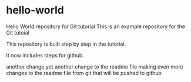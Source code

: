 # hello-world
Hello World repository for Git tutorial
This is an example repository for the Git tutoial 

This repository is built step by step in the tutorial.

It now includes steps for github.

another change
yet another change to the readme file
making even more changes to the readme file from git that will be pushed to github
